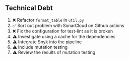 ## Technical Debt

1. ❌ Refactor `format_table` in `util.py`
1. ✅ Sort out problem with SonarCloud on Github actions  
1. ❌ Fix the configuration for test-lint as it is broken
1. ⚠ Investigate using a cache for the dependencies
1. ⚠ Integrate Snyk into the pipeline
1. ⚠ Include mutation testing
1. ⚠ Review the results of mutation testing
